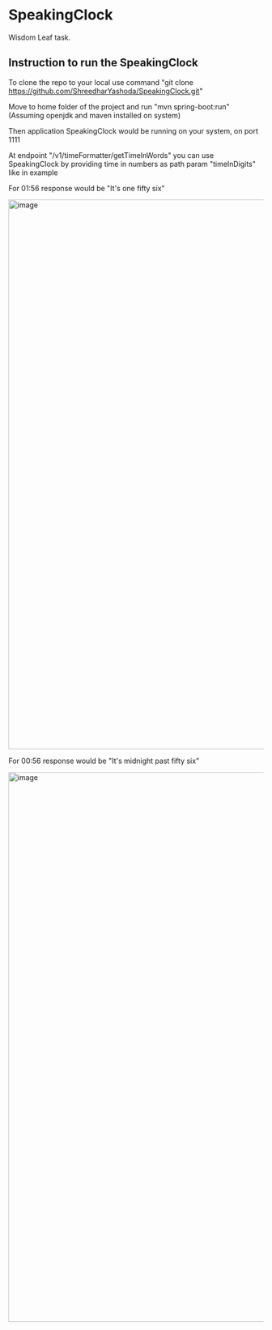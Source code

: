 # SpeakingClock
Wisdom Leaf task.

## Instruction to run the SpeakingClock

To clone the repo to your local use command "git clone https://github.com/ShreedharYashoda/SpeakingClock.git"

Move to home folder of the project and run "mvn spring-boot:run" (Assuming openjdk and maven installed on system)

Then application SpeakingClock would be running on your system, on port 1111

At endpoint "/v1/timeFormatter/getTimeInWords" you can use SpeakingClock by providing time in numbers as path param "timeInDigits" like in example

For 01:56 response would be "It's one fifty six"

<img width="1086" alt="image" src="https://user-images.githubusercontent.com/43503503/210175412-ec29172d-208f-4713-a946-887e6503b8b9.png">

For 00:56 response would be "It's midnight past fifty six"

<img width="1086" alt="image" src="https://user-images.githubusercontent.com/43503503/210175476-ae1ba8e2-3b33-46ad-b9a1-d7c050e9b8ea.png">




